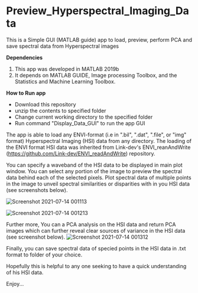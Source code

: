 # Preview_Hyperspectral_Imaging_Data

This is a Simple GUI (MATLAB guide) app to load, preview, perform PCA and save spectral data from Hyperspectral images

**Dependencies**
1. This app was developed in MATLAB 2019b
2. It depends on MATLAB GUIDE, Image processing Toolbox, and the Statistics and Machine Learning Toolbox.

**How to Run app**
- Download this repository
- unzip the contents to specified folder
- Change current working directory to the specified folder 
- Run command "Display_Data_GUI" to run the app GUI

The app is able to load any ENVI-format (i.e in ".bil", ".dat", ".file", or "img" format) Hyperspectral Imaging (HSI) data from any directory. 
The loading of the ENVI format HSI data was inherited from Link-dev's ENVI_reanAndWrite (https://github.com/Link-dev/ENVI_readAndWrite) repository.

You can specify a waveband of the HSI data to be displayed in main plot window. 
You can select any portion of the image to preview the spectral data behind each of the selected pixels. 
Plot spectral data of multiple points in the image to unveil spectral similarities or disparities with in you HSI data (see screenshots below).

![Screenshot 2021-07-14 001113](https://user-images.githubusercontent.com/49397327/125479710-763d24fc-12c7-48ad-99b5-c11ad043f130.png)

![Screenshot 2021-07-14 001213](https://user-images.githubusercontent.com/49397327/125479974-27385dc6-2e22-4f0e-8c9b-dd0334ef533b.png)



Further more, You can a PCA analysis on the HSI data and return PCA images which can further reveal clear sources of variance in the HSI data (see screenshot below).
![Screenshot 2021-07-14 001312](https://user-images.githubusercontent.com/49397327/125480542-e4a84c2a-2950-4b56-958a-54579be0b292.png)


Finally, you can save spectral data of specied points in the HSI data in .txt format to folder of your choice.


Hopefully this is helpful to any one seeking to have a quick understanding of his HSI data.

Enjoy...
